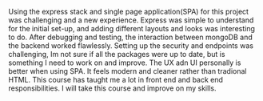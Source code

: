 
Using the express stack and single page application(SPA) for this project was challenging and a new experience. Express was simple to understand for the initial set-up, and adding different layouts and looks was interesting to do. After debugging and testing, the interaction between mongoDB and the backend worked flawlessly. Setting up the security and endpoints was challenging, Im not sure if all the packages were up to date, but is something I need to work on and improve. The UX adn UI personally is better when using SPA. It feels modern and cleaner rather than tradional HTML. This course has taught me a lot in front end and back end responsibilities. I will take this course and improve on my skills.
